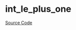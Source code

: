 # int_le_plus_one

[Source Code](https://github.com/software-mansion/cairo-lint/tree/main/crates/cairo-lint-core/src/lints/int_op_one.rs#L64)

